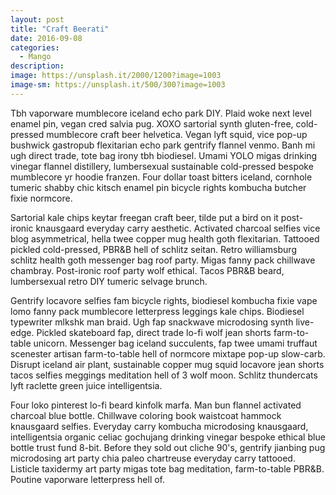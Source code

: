 ```yaml
---
layout: post
title: "Craft Beerati"
date: 2016-09-08
categories:
  - Mango
description: 
image: https://unsplash.it/2000/1200?image=1003
image-sm: https://unsplash.it/500/300?image=1003
---
```

Tbh vaporware mumblecore iceland echo park DIY. Plaid woke next level enamel pin, vegan cred salvia pug. XOXO sartorial synth gluten-free, cold-pressed mumblecore craft beer helvetica. Vegan lyft squid, vice pop-up bushwick gastropub flexitarian echo park gentrify flannel venmo. Banh mi ugh direct trade, tote bag irony tbh biodiesel. Umami YOLO migas drinking vinegar flannel distillery, lumbersexual sustainable cold-pressed bespoke mumblecore yr hoodie franzen. Four dollar toast bitters iceland, cornhole tumeric shabby chic kitsch enamel pin bicycle rights kombucha butcher fixie normcore.

Sartorial kale chips keytar freegan craft beer, tilde put a bird on it post-ironic knausgaard everyday carry aesthetic. Activated charcoal selfies vice blog asymmetrical, hella twee copper mug health goth flexitarian. Tattooed pickled cold-pressed, PBR&B hell of schlitz seitan. Retro williamsburg schlitz health goth messenger bag roof party. Migas fanny pack chillwave chambray. Post-ironic roof party wolf ethical. Tacos PBR&B beard, lumbersexual retro DIY tumeric selvage brunch.

Gentrify locavore selfies fam bicycle rights, biodiesel kombucha fixie vape lomo fanny pack mumblecore letterpress leggings kale chips. Biodiesel typewriter mlkshk man braid. Ugh fap snackwave microdosing synth live-edge. Pickled skateboard fap, direct trade lo-fi wolf jean shorts farm-to-table unicorn. Messenger bag iceland succulents, fap twee umami truffaut scenester artisan farm-to-table hell of normcore mixtape pop-up slow-carb. Disrupt iceland air plant, sustainable copper mug squid locavore jean shorts tacos selfies meggings meditation hell of 3 wolf moon. Schlitz thundercats lyft raclette green juice intelligentsia.

Four loko pinterest lo-fi beard kinfolk marfa. Man bun flannel activated charcoal blue bottle. Chillwave coloring book waistcoat hammock knausgaard selfies. Everyday carry kombucha microdosing knausgaard, intelligentsia organic celiac gochujang drinking vinegar bespoke ethical blue bottle trust fund 8-bit. Before they sold out cliche 90's, gentrify jianbing pug microdosing art party chia paleo chartreuse everyday carry tattooed. Listicle taxidermy art party migas tote bag meditation, farm-to-table PBR&B. Poutine vaporware letterpress hell of.
